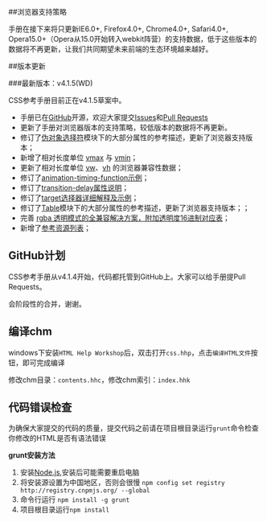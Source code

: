 ##浏览器支持策略

手册在接下来将只更新IE6.0+, Firefox4.0+, Chrome4.0+, Safari4.0+, Opera15.0+（Opera从15.0开始转入webkit阵营）的支持数据，低于这些版本的数据将不再更新，让我们共同期望未来前端的生态环境越来越好。

##版本更新

###最新版本：v4.1.5(WD)

CSS参考手册目前正在v4.1.5草案中。

* 手册已在<a href="https://github.com/doyoe/css-handbook" target="_blank" rel="external" class="external">GitHub</a>开源，欢迎大家提交<a href="https://github.com/doyoe/css-handbook/issues" target="_blank" rel="external" class="external">Issues</a>和<a href="https://github.com/doyoe/css-handbook/pulls" target="_blank" rel="external" class="external">Pull Requests</a>
* 更新了手册对浏览器版本的支持策略，较低版本的数据将不再更新。</li>
* 修订了<a href="http://css.doyoe.com/selectors/pseudo-element/index.htm">伪对象选择符</a>模块下的大部分属性的参考描述，更新了浏览器支持版本；
* 新增了相对长度单位 <a href="http://css.doyoe.com/units/length/vmax.htm">vmax</a> 与 <a href="http://css.doyoe.com/units/length/vmin.htm">vmin</a>；
* 更新了相对长度单位 <a href="http://css.doyoe.com/units/length/vw.htm">vw</a>、<a href="http://css.doyoe.com/units/length/vh.htm">vh</a> 的浏览器兼容性数据；
* 修订了<a href="http://css.doyoe.com/properties/transition/transition-timing-function.htm">animation-timing-function示例</a>；
* 修订了<a href="http://css.doyoe.com/properties/transition/transition-delay.htm">transition-delay属性说明</a>；
* 修订了<a href="http://css.doyoe.com/selectors/pseudo-classes/target.htm">target选择器详细解释及示例</a>；
* 修订了<a href="http://css.doyoe.com/properties/table/index.htm">Table</a>模块下的大部分属性的参考描述，更新了浏览器支持版本；；
* 完善 <a href="http://css.doyoe.com/values/color/rgba.htm">rgba 透明模式的全兼容解决方案，附加透明度16进制对应表</a>；
* 新增了<a href="http://css.doyoe.com/experience/refer.htm">参考资源列表</a>；

## GitHub计划

CSS参考手册从v4.1.4开始，代码都托管到GitHub上。大家可以给手册提Pull Requests。

会阶段性的合并，谢谢。

## 编译chm

windows下安装`HTML Help Workshop`后，双击打开`css.hhp`，点击`编译HTML文件`按钮，即可完成编译

修改chm目录：`contents.hhc`，修改chm索引：`index.hhk`

## 代码错误检查

为确保大家提交的代码的质量，提交代码之前请在项目根目录运行`grunt`命令检查你修改的HTML是否有语法错误

**grunt安装方法**

1. 安装[Node.js](http://nodejs.org/download/),安装后可能需要重启电脑
1. 将安装源设置为中国地区，否则会很慢 `npm config set registry http://registry.cnpmjs.org/ --global`
1. 命令行运行 `npm install -g grunt`
1. 项目根目录运行`npm install`
